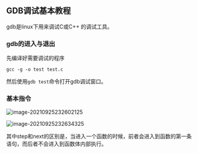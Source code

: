 ## GDB调试基本教程

gdb是linux下用来调试C或C++ 的调试工具。

### gdb的进入与退出

先编译好需要调试的程序

```
gcc -g -o test test.c
```

然后使用`gdb test`命令打开gdb调试窗口。

### 基本指令

![image-20210925232602125](C:\Users\10277\AppData\Roaming\Typora\typora-user-images\image-20210925232602125.png)

![image-20210925232634325](C:\Users\10277\AppData\Roaming\Typora\typora-user-images\image-20210925232634325.png)

其中step和next的区别是，当进入一个函数的时候，前者会进入到函数的第一条语句，而后者不会进入到函数体内部执行。